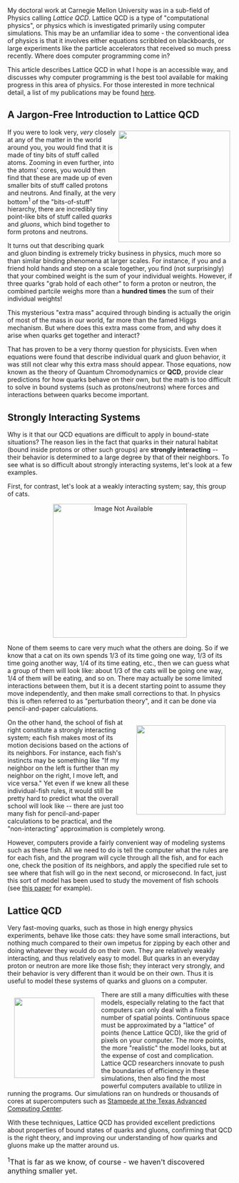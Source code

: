 My doctoral work at Carnegie Mellon University was in a sub-field of Physics calling *Lattice QCD*.
Lattice QCD is a type of "computational physics", or physics which is investigated primarily using computer simulations.
This may be an unfamiliar idea to some - the conventional idea of physics is that it involves either equations scribbled on blackboards, or large experiments like the particle accelerators that received so much press recently.
Where does computer programming come in?

This article describes Lattice QCD in what I hope is an accessible way, and discusses why computer programming is the best tool available for making progress in this area of physics.
For those interested in more technical detail, a list of my publications may be found [here](#).
<!-- To do; put in the actual link! -->

## A Jargon-Free Introduction to Lattice QCD

<img src="/img/blowups.gif" style="margin:5px;" align="right" width="250px"/>

If you were to look very, *very* closely at any of the matter in the world around you, you would find that it is made of tiny bits of stuff called atoms.
Zooming in even further, into the atoms' cores, you would then find that these are made up of even smaller bits of stuff called protons and neutrons.
And finally, at the very bottom<sup>1</sup> of the "bits-of-stuff" hierarchy, there are incredibly tiny point-like bits of stuff called *quarks* and *gluons*, which bind together to form protons and neutrons.

It turns out that describing quark and gluon binding is extremely tricky business in physics, much more so than similar binding phenomena at larger scales.
For instance, if you and a friend hold hands and step on a scale together, you find (not surprisingly) that your combined weight is the sum of your individual weights.
However, if three quarks "grab hold of each other" to form a proton or neutron, the combined partcile weighs more than a **hundred times** the sum of their individual weights!

This mysterious "extra mass" acquired through binding is actually the origin of most of the mass in our world, far more than the famed Higgs mechanism.
But where does this extra mass come from, and why does it arise when quarks get together and interact?

That has proven to be a very thorny question for physicists.
Even when equations were found that describe individual quark and gluon behavior, it was still not clear why this extra mass should appear.
Those equations, now known as the theory of Quantum Chromodynamics or **QCD**, provide clear predictions for how quarks behave on their own, but the math is too difficult to solve in bound systems (such as protons/neutrons) where forces and interactions between quarks become important.

## Strongly Interacting Systems

Why is it that our QCD equations are difficult to apply in bound-state situations?
The reason lies in the fact that quarks in their natural habitat (bound inside protons or other such groups) are **strongly interacting** -- their behavior is determined to a large degree by that of their neighbors.
To see what is so difficult about strongly interacting systems, let's look at a few examples.

First, for contrast, let's look at a weakly interacting system; say, this group of cats.

<div align="center">
<img src="/img/cats_together.jpg" alt="Image Not Available" style="" align="center" width="300px">
</div>

None of them seems to care very much what the others are doing.
So if we know that a cat on its own spends 1/3 of its time going one way, 1/3 of its time going another way, 1/4 of its time eating, etc., then we can guess what a group of them will look like: about 1/3 of the cats will be going one way, 1/4 of them will be eating, and so on.
There may actually be some limited interactions between them, but it is a decent starting point to assume they move independently, and then make small corrections to that.
In physics this is often referred to as "perturbation theory", and it can be done via pencil-and-paper calculations.

<img src="/img/fish_tornado_cropped.jpg" style="margin:15px" align="right" width="200px">

On the other hand, the school of fish at right constitute a strongly interacting system; each fish makes most of its motion decisions based on the actions of its neighbors.
For instance, each fish's instincts may be something like "If my neighbor on the left is further than my neighbor on the right, I move left, and vice versa."
Yet even if we knew all these individual-fish rules, it would still be pretty hard to predict what the overall school will look like -- there are just too many fish for pencil-and-paper calculations to be practical, and the "non-interacting" approximation is completely wrong.

However, computers provide a fairly convenient way of modeling systems such as these fish.
All we need to do is tell the computer what the rules are for each fish, and the program will cycle through all the fish, and for each one, check the position of its neighbors, and apply the specified rule set to see where that fish will go in the next second, or microsecond.
In fact, just this sort of model has been used to study the movement of fish schools (see <a href="http://www.sciencedirect.com/science/article/pii/S0022519305806812">this paper</a> for example).

## Lattice QCD

Very fast-moving quarks, such as those in high energy physics experiments, behave like those cats: they have some small interactions, but nothing much compared to their own impetus for zipping by each other and doing whatever they would do on their own.
They are relatively weakly interacting, and thus relatively easy to model.
But quarks in an everyday proton or neutron are more like those fish; they interact very strongly, and their behavior is very different than it would be on their own.
Thus it is useful to model these systems of quarks and gluons on a computer.

<img align="left" src="/img/lgt_sugar0.jpg" style="margin:15px" width="180px">

There are still a many difficulties with these models, especially relating to the fact that computers can only deal with a finite number of spatial points.
Continuous space must be approximated by a "lattice" of points (hence Lattice QCD), like the grid of pixels on your computer.
The more points, the more "realistic" the model looks, but at the expense of cost and complication.
Lattice QCD researchers innovate to push the boundaries of efficiency in these simulations, then also find the most powerful computers available to utilize in running the programs.
Our simulations ran on hundreds or thousands of cores at supercomputers such as [Stampede at the Texas Advanced Computing Center](https://www.tacc.utexas.edu/stampede/).

With these techniques, Lattice QCD has provided excellent predictions about properties of bound states of quarks and gluons, confirming that QCD is the right theory, and improving our understanding of how quarks and gluons make up the matter around us.

<!-- Footnote Section -->
<font size="3">

<sup>1</sup>That is far as we know, of course - we haven't discovered anything smaller yet.

</font>
